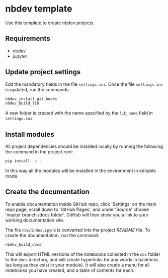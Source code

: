 # nbdev template

Use this template to create nbdev projects.

## Requirements

- nbdev
- jupyter

## Update project settings

Edit the mandatory fields in the file `settings.ini`. Once the file `settings.ini` is updated, run the commands:
```bash
nbdev_install_git_hooks
nbdev_build_lib
```
A new folder is created with the name specified by the `lib_name` field in `settings.ini`. 

## Install modules

All project dependencies should be installed locally by running the following the command in the project root:
```bash
pip install -e .
```
In this way all the modules will be installed in the environment in editable mode.

## Create the documentation

To enable documentation inside GitHub repo, click 'Settings' on the main repo page, scroll down to 'GitHub Pages', and under 'Source' choose 'master branch /docs folder'. GitHub will then show you a link to your working documentation site.

The file `nbs/index.ipynb` is converted into the project _README_ file. To create the documentation, run the command:
```bash
nbdev_build_docs
```
This will export HTML versions of the notebooks collected in the `nbs` folder to the `docs` directory, and will create hyperlinks for any words in backticks (as long as they exist in your module). It will also create a menu for all notebooks you have created, and a table of contents for each.




